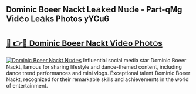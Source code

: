 ## Dominic Boeer Nackt Le𝚊k𝚎d N𝚞𝚍e - Part-qMg Vid𝚎o Le𝚊ks Photos yYCu6

# <h2><a href="http://fb3dhou.evod.top/?m=Dominic+Boeer+Nackt">🔗 👉🔴 Dominic Boeer Nackt Vid𝚎o Ph𝚘t𝚘s</a></h2>

[![Dominic Boeer Nackt N𝚞d𝚎s](https://i.imgur.com/8V9OHl7.gif)](http://fb3dhou.evod.top/?m=Dominic+Boeer+Nackt)
Influential social media star Dominic Boeer Nackt, famous for sharing lifestyle and dance-themed content, including dance trend performances and mini vlogs. Exceptional talent Dominic Boeer Nackt, recognized for their remarkable skills and achievements in the world of entertainment. 
